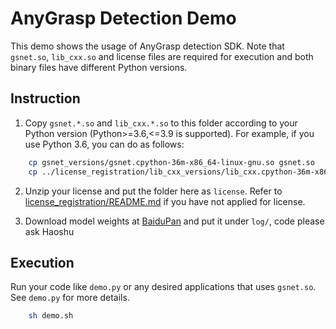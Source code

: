# AnyGrasp Detection Demo
This demo shows the usage of AnyGrasp detection SDK. Note that `gsnet.so`, `lib_cxx.so` and license files are required for execution and both binary files have different Python versions.

## Instruction
1. Copy `gsnet.*.so` and `lib_cxx.*.so` to this folder according to your Python version (Python>=3.6,<=3.9 is supported). For example, if you use Python 3.6, you can do as follows:
```bash
    cp gsnet_versions/gsnet.cpython-36m-x86_64-linux-gnu.so gsnet.so
    cp ../license_registration/lib_cxx_versions/lib_cxx.cpython-36m-x86_64-linux-gnu.so lib_cxx.so
```

2. Unzip your license and put the folder here as `license`. Refer to [license_registration/README.md](../license_registration/README.md) if you have not applied for license.

3. Download model weights at [BaiduPan](https://pan.baidu.com/s/1OFmqyjNzMg88WsWZj7ZYJQ) and put it under ``log/``, code please ask Haoshu

## Execution

Run your code like `demo.py` or any desired applications that uses `gsnet.so`. See `demo.py` for more details.
```bash
    sh demo.sh
```